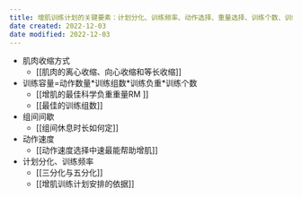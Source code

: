 ```yaml
---
title: 增肌训练计划的关键要素：计划分化、训练频率、动作选择、重量选择、训练个数、训练组数、组间间隔、肌肉收缩方式、动作速度
date created: 2022-12-03
date modified: 2022-12-03
---
```

- 肌肉收缩方式
	- [[肌肉的离心收缩、向心收缩和等长收缩]]
- 训练容量=动作数量\*训练组数\*训练负重\*训练个数
	- [[增肌的最佳科学负重重量RM ]]
	- [[最佳的训练组数]]
- 组间间歇
	- [[组间休息时长如何定]]
- 动作速度
	- [[动作速度选择中速最能帮助增肌]]
- 计划分化、训练频率
	- [[三分化与五分化]]
	- [[增肌训练计划安排的依据]]